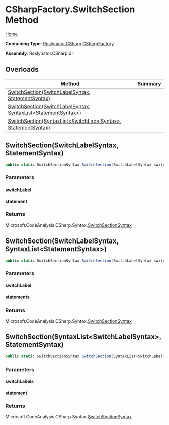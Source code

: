 <a name="_top"></a>

# CSharpFactory\.SwitchSection Method

[Home](../../../../README.md#_top)

**Containing Type**: [Roslynator.CSharp](../../README.md#_top)\.[CSharpFactory](../README.md#_top)

**Assembly**: Roslynator\.CSharp\.dll

## Overloads

| Method | Summary |
| ------ | ------- |
| [SwitchSection(SwitchLabelSyntax, StatementSyntax)](#Roslynator_CSharp_CSharpFactory_SwitchSection_Microsoft_CodeAnalysis_CSharp_Syntax_SwitchLabelSyntax_Microsoft_CodeAnalysis_CSharp_Syntax_StatementSyntax_) | |
| [SwitchSection(SwitchLabelSyntax, SyntaxList\<StatementSyntax>)](#Roslynator_CSharp_CSharpFactory_SwitchSection_Microsoft_CodeAnalysis_CSharp_Syntax_SwitchLabelSyntax_Microsoft_CodeAnalysis_SyntaxList_Microsoft_CodeAnalysis_CSharp_Syntax_StatementSyntax__) | |
| [SwitchSection(SyntaxList\<SwitchLabelSyntax>, StatementSyntax)](#Roslynator_CSharp_CSharpFactory_SwitchSection_Microsoft_CodeAnalysis_SyntaxList_Microsoft_CodeAnalysis_CSharp_Syntax_SwitchLabelSyntax__Microsoft_CodeAnalysis_CSharp_Syntax_StatementSyntax_) | |

## SwitchSection\(SwitchLabelSyntax, StatementSyntax\) <a name="Roslynator_CSharp_CSharpFactory_SwitchSection_Microsoft_CodeAnalysis_CSharp_Syntax_SwitchLabelSyntax_Microsoft_CodeAnalysis_CSharp_Syntax_StatementSyntax_"></a>

```csharp
public static SwitchSectionSyntax SwitchSection(SwitchLabelSyntax switchLabel, StatementSyntax statement)
```

### Parameters

#### switchLabel

#### statement

### Returns

Microsoft\.CodeAnalysis\.CSharp\.Syntax\.[SwitchSectionSyntax](https://docs.microsoft.com/en-us/dotnet/api/microsoft.codeanalysis.csharp.syntax.switchsectionsyntax)

## SwitchSection\(SwitchLabelSyntax, SyntaxList\<StatementSyntax>\) <a name="Roslynator_CSharp_CSharpFactory_SwitchSection_Microsoft_CodeAnalysis_CSharp_Syntax_SwitchLabelSyntax_Microsoft_CodeAnalysis_SyntaxList_Microsoft_CodeAnalysis_CSharp_Syntax_StatementSyntax__"></a>

```csharp
public static SwitchSectionSyntax SwitchSection(SwitchLabelSyntax switchLabel, SyntaxList<StatementSyntax> statements)
```

### Parameters

#### switchLabel

#### statements

### Returns

Microsoft\.CodeAnalysis\.CSharp\.Syntax\.[SwitchSectionSyntax](https://docs.microsoft.com/en-us/dotnet/api/microsoft.codeanalysis.csharp.syntax.switchsectionsyntax)

## SwitchSection\(SyntaxList\<SwitchLabelSyntax>, StatementSyntax\) <a name="Roslynator_CSharp_CSharpFactory_SwitchSection_Microsoft_CodeAnalysis_SyntaxList_Microsoft_CodeAnalysis_CSharp_Syntax_SwitchLabelSyntax__Microsoft_CodeAnalysis_CSharp_Syntax_StatementSyntax_"></a>

```csharp
public static SwitchSectionSyntax SwitchSection(SyntaxList<SwitchLabelSyntax> switchLabels, StatementSyntax statement)
```

### Parameters

#### switchLabels

#### statement

### Returns

Microsoft\.CodeAnalysis\.CSharp\.Syntax\.[SwitchSectionSyntax](https://docs.microsoft.com/en-us/dotnet/api/microsoft.codeanalysis.csharp.syntax.switchsectionsyntax)

